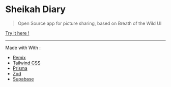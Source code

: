 # Sheikah Diary

> Open Source app for picture sharing, based on Breath of the Wild UI

[Try it here !](https://sheika-diary.vercel.app/entries)

---

Made with With :

- [Remix](https://github.com/remix-run/remix)
- [Tailwind CSS](https://github.com/tailwindlabs/tailwindcss)
- [Prisma](https://github.com/prisma/prisma) 
- [Zod](https://github.com/colinhacks/zod)
- [Supabase](https://github.com/supabase/supabase)